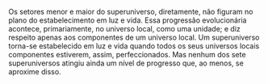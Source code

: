 ﻿Os setores menor e maior do superuniverso, diretamente, não figuram no plano do estabelecimento em luz e vida. Essa progressão evolucionária acontece, primariamente, no universo local, como uma unidade; e diz respeito apenas aos componentes de um universo local. Um superuniverso torna-se estabelecido em luz e vida quando todos os seus universos locais componentes estiverem, assim, perfeccionados. Mas nenhum dos sete superuniversos atingiu ainda um nível de progresso que, ao menos, se aproxime disso.